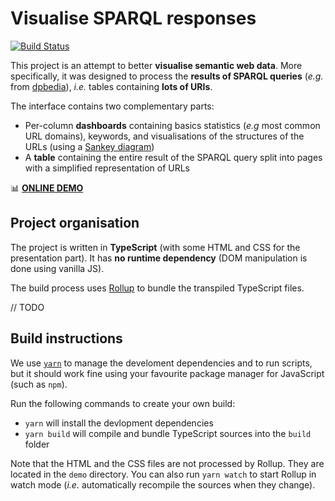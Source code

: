 # Visualise SPARQL responses

[![Build Status](https://travis-ci.com/Daru13/semantic-web-visualisation.svg?token=k9rdEMrtfsRy2L9s8psg&branch=master)](https://travis-ci.com/Daru13/semantic-web-visualisation)

This project is an attempt to better **visualise semantic web data**.
More specifically, it was designed to process the **results of SPARQL queries** (_e.g._ from [dpbedia](https://dbpedia.org/sparql)), _i.e._ tables containing **lots of URIs**.

The interface contains two complementary parts:

- Per-column **dashboards** containing basics statistics (_e.g_ most common URL domains), keywords, and visualisations of the structures of the URLs (using a [Sankey diagram](https://en.wikipedia.org/wiki/Sankey_diagram))
- A **table** containing the entire result of the SPARQL query split into pages with a simplified representation of URLs

📊 **[ONLINE DEMO](https://daru13.github.io/semantic-web-visualisation/demo/)** 



## Project organisation

The project is written in **TypeScript** (with some HTML and CSS for the presentation part).
It has **no runtime dependency** (DOM manipulation is done using vanilla JS).

The build process uses [Rollup](https://rollupjs.org/guide/en/) to bundle the transpiled TypeScript files.

// TODO



## Build instructions

We use [`yarn`](http://yarnpkg.com) to manage the develoment dependencies and to run scripts, but it should work fine using your favourite package manager for JavaScript (such as `npm`).

Run the following commands to create your own build:
- `yarn` will install the devlopment dependencies
- `yarn build` will compile and bundle TypeScript sources into the `build` folder

Note that the HTML and the CSS files are not processed by Rollup. They are located in the `demo` directory.
You can also run `yarn watch` to start Rollup in watch mode (_i.e._ automatically recompile the sources when they change).